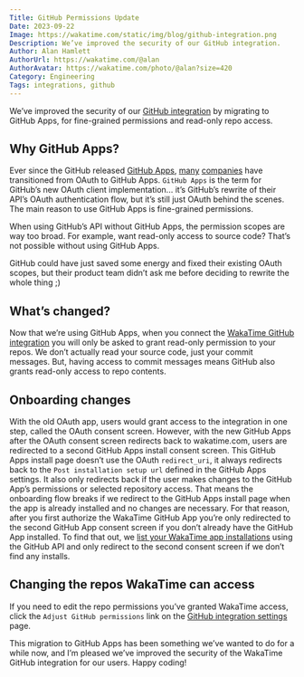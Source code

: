 ```yaml
---
Title: GitHub Permissions Update
Date: 2023-09-22
Image: https://wakatime.com/static/img/blog/github-integration.png
Description: We’ve improved the security of our GitHub integration.
Author: Alan Hamlett
AuthorUrl: https://wakatime.com/@alan
AuthorAvatar: https://wakatime.com/photo/@alan?size=420
Category: Engineering
Tags: integrations, github
---
```


We’ve improved the security of our [GitHub integration][integrations] by migrating to GitHub Apps, for fine-grained permissions and read-only repo access.

## Why GitHub Apps?

Ever since the GitHub released [GitHub Apps][apps release], [many][sentry] [companies][code climate] have transitioned from OAuth to GitHub Apps.
`GitHub Apps` is the term for GitHub’s new OAuth client implementation... it’s GitHub’s rewrite of their API’s OAuth authentication flow, but it’s still just OAuth behind the scenes.
The main reason to use GitHub Apps is fine-grained permissions.

When using GitHub’s API without GitHub Apps, the permission scopes are way too broad.
For example, want read-only access to source code?
That’s not possible without using GitHub Apps.

GitHub could have just saved some energy and fixed their existing OAuth scopes, but their product team didn’t ask me before deciding to rewrite the whole thing ;)

## What’s changed?

Now that we’re using GitHub Apps, when you connect the [WakaTime GitHub integration][integrations] you will only be asked to grant read-only permission to your repos.
We don’t actually read your source code, just your commit messages.
But, having access to commit messages means GitHub also grants read-only access to repo contents.

## Onboarding changes

With the old OAuth app, users would grant access to the integration in one step, called the OAuth consent screen.
However, with the new GitHub Apps after the OAuth consent screen redirects back to wakatime.com, users are redirected to a second GitHub Apps install consent screen.
This GitHub Apps install page doesn’t use the OAuth `redirect_uri`, it always redirects back to the `Post installation setup url` defined in the GitHub Apps settings.
It also only redirects back if the user makes changes to the GitHub App’s permissions or selected repository access.
That means the onboarding flow breaks if we redirect to the GitHub Apps install page when the app is already installed and no changes are necessary.
For that reason, after you first authorize the WakaTime GitHub App you’re only redirected to the second GitHub App consent screen if you don’t already have the GitHub App installed.
To find that out, we [list your WakaTime app installations][github api] using the GitHub API and only redirect to the second consent screen if we don’t find any installs.

## Changing the repos WakaTime can access

If you need to edit the repo permissions you’ve granted WakaTime access, click the `Adjust GitHub permissions` link on the [GitHub integration settings][github integration] page.

This migration to GitHub Apps has been something we’ve wanted to do for a while now, and I’m pleased we’ve improved the security of the WakaTime GitHub integration for our users.
Happy coding!


[sentry]: https://github.blog/2018-10-11-sentry-guest-post/
[code climate]: https://github.blog/2018-09-25-migrating-to-github-apps-code-climate-shares-their-story/
[apps release]: https://developer.github.com/changes/2017-05-22-github-apps-production-ship/
[integrations]: https://wakatime.com/integrations
[github api]: https://docs.github.com/en/rest/apps/installations?apiVersion=2022-11-28#list-app-installations-accessible-to-the-user-access-token
[github integration]: https://wakatime.com/integrations/github
